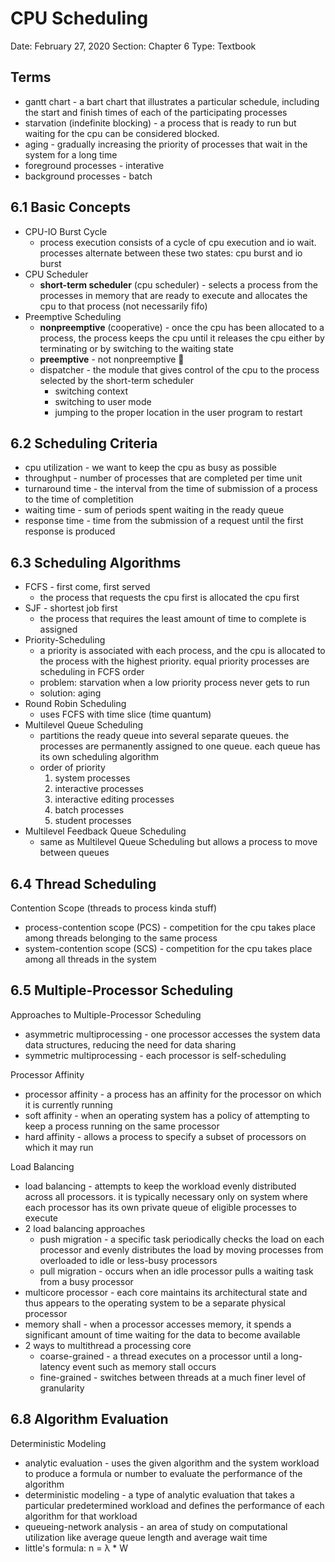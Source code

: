 # CPU Scheduling

Date: February 27, 2020
Section: Chapter 6
Type: Textbook

## Terms
- gantt chart - a bart chart that illustrates a particular schedule, including the start and finish times of each of the participating processes
- starvation (indefinite blocking) - a process that is ready to run but waiting for the cpu can be considered blocked.
- aging - gradually increasing the priority of processes that wait in the system for a long time
- foreground processes - interative
- background processes - batch

## 6.1 Basic Concepts
- CPU-IO Burst Cycle
  - process execution consists of a cycle of cpu execution and io wait. processes alternate between these two states: cpu burst and io burst
- CPU Scheduler
  - **short-term scheduler** (cpu scheduler) - selects a process from the processes in memory that are ready to execute and allocates the cpu to that process (not necessarily fifo)
- Preemptive Scheduling
  - **nonpreemptive** (cooperative) - once the cpu has been allocated to a process, the process keeps the cpu until it releases the cpu either by terminating or by switching to the waiting state
  - **preemptive** - not nonpreemptive 🤗
  - dispatcher - the module that gives control of the cpu to the process selected by the short-term scheduler
    - switching context
    - switching to user mode
    - jumping to the proper location in the user program to restart

## 6.2 Scheduling Criteria
- cpu utilization - we want to keep the cpu as busy as possible
- throughput - number of processes that are completed per time unit
- turnaround time - the interval from the time of submission of a process to the time of completition
- waiting time - sum of periods spent waiting in the ready queue
- response time - time from the submission of a request until the first response is produced

## 6.3 Scheduling Algorithms
- FCFS - first come, first served
  - the process that requests the cpu first is allocated the cpu first
- SJF - shortest job first
  - the process that requires the least amount of time to complete is assigned
- Priority-Scheduling
  - a priority is associated with each process, and the cpu is allocated to the process with the highest priority. equal priority processes are scheduling in FCFS order
  - problem: starvation when a low priority process never gets to run
  - solution: aging
- Round Robin Scheduling
  - uses FCFS with time slice (time quantum)
- Multilevel Queue Scheduling
  - partitions the ready queue into several separate queues. the processes are permanently assigned to one queue. each queue has its own scheduling algorithm
  - order of priority
    1. system processes
    2. interactive processes
    3. interactive editing processes
    4. batch processes
    5. student processes
- Multilevel Feedback Queue Scheduling
  - same as Multilevel Queue Scheduling but allows a process to move between queues

## 6.4 Thread Scheduling
Contention Scope (threads to process kinda stuff)
- process-contention scope (PCS) - competition for the cpu takes place among threads belonging to the same process
- system-contention scope (SCS) - competition for the cpu takes place among all threads in the system

## 6.5 Multiple-Processor Scheduling
Approaches to Multiple-Processor Scheduling
- asymmetric multiprocessing - one processor accesses the system data data structures, reducing the need for data sharing
- symmetric multiprocessing - each processor is self-scheduling

Processor Affinity
- processor affinity - a process has an affinity for the processor on which it is currently running
- soft affinity - when an operating system has a policy of attempting to keep a process running on the same processor
- hard affinity - allows a process to specify a subset of processors on which it may run

Load Balancing
- load balancing - attempts to keep the workload evenly distributed across all processors. it is typically necessary only on system where each processor has its own private queue of eligible processes to execute
- 2 load balancing approaches
  - push migration - a specific task periodically checks the load on each processor and evenly distributes the load by moving processes from overloaded to idle or less-busy processors
  - pull migration - occurs when an idle processor pulls a waiting task from a busy processor
- multicore processor - each core maintains its architectural state and thus appears to the operating system to be a separate physical processor
- memory shall - when a processor accesses memory, it spends a significant amount of time waiting for the data to become available
- 2 ways to multithread a processing core
  - coarse-grained - a thread executes on a processor until a long-latency event such as memory stall occurs
  - fine-grained - switches between threads at a much finer level of granularity

## 6.8 Algorithm Evaluation
Deterministic Modeling
- analytic evaluation - uses the given algorithm and the system workload to produce a formula or number to evaluate the performance of the algorithm
- deterministic modeling - a type of analytic evaluation that takes a particular predetermined workload and defines the performance of each algorithm for that workload
- queueing-network analysis - an area of study on computational utilization like average queue length and average wait time
- little's formula: n = λ * W
